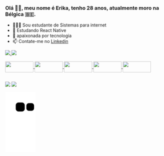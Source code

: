 ### Olá 👋🏽, meu nome é Erika, tenho 28 anos, atualmente moro na Bélgica 🇧🇪.

- 👩🏽‍💻 Sou estudante de Sistemas para internet
- 🌱 Estudando React Native 
- 💜 apaixonada por tecnologia
- 📫 Contate-me no [Linkedin]

[Linkedin]:<https://www.linkedin.com/in/erika-marques-270121219/>

  <div>
  <a href="https://github.com/1ErikaMarques">
  <img height="180em" src="https://github-readme-stats.vercel.app/api?username=1ErikaMarques&show_icons=true&theme=dracula&include_all_commits=true&count_private=true"/>
  <img height="180em" src="https://github-readme-stats.vercel.app/api/top-langs/?username=1ErikaMarques&layout=compact&langs_count=7&theme=dracula"/>
</div>

  <div style="display: inline_block"><br>
  <img align="center"  height="35" width="90" src="https://img.shields.io/badge/HTML5-E34F26?style=for-the-badge&logo=html5&logoColor=white">
  <img align="center"  height="35" width="90" src="https://img.shields.io/badge/CSS3-1572B6?style=for-the-badge&logo=css3&logoColor=white">
  <img align="center"  height="35" width="90" src="https://img.shields.io/badge/JavaScript-F7DF1E?style=for-the-badge&logo=javascript&logoColor=black">
  <img align="center"  height="35" width="90" src="https://img.shields.io/badge/React_Native-20232A?style=for-the-badge&logo=react&logoColor=61DAFB">
  <img align="center"  height="35" width="90" src="https://img.shields.io/badge/TypeScript-007ACC?style=for-the-badge&logo=typescript&logoColor=white">    
  
</div>
  
  ##
 
<div>   
  <a href = "mailto:1erikagouvea@gmail.com"><img src="https://img.shields.io/badge/-Gmail-%23333?style=for-the-badge&logo=gmail&logoColor=white" target="_blank"></a>
  <a href="https://www.linkedin.com/in/erika-marques-270121219/" target="_blank"><img src="https://img.shields.io/badge/-LinkedIn-%230077B5?style=for-the-badge&logo=linkedin&logoColor=white" target="_blank"></a> 
 
  ![Snake animation](https://github.com/rafaballerini/rafaballerini/blob/output/github-contribution-grid-snake.svg)
 
</div>
